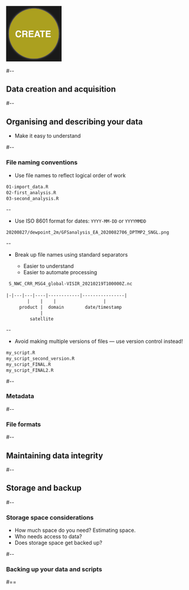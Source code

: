 <img src="img/data_lifecycle_create.png" width="30%" />

#--

## Data creation and acquisition

#--

## Organising and describing your data<br/>

- Make it easy to understand 


#--

### File naming conventions

- Use file names to reflect logical order of work

```
01-import_data.R
02-first_analysis.R
03-second_analysis.R
```

--

- Use ISO 8601 format for dates: `YYYY-MM-DD` or `YYYYMMDD`

```
20200827/dewpoint_2m/GFSanalysis_EA_2020082706_DPTMP2_SNGL.png
```

--

- Break up file names using standard separators

  - Easier to understand
  - Easier to automate processing

```
 S_NWC_CRR_MSG4_global-VISIR_20210219T100000Z.nc

|-|---|---|----|------------|----------------|
        |    |    |                  |
     product |  domain        date/timestamp
             |
         satellite
```

--

- Avoid making multiple versions of files — use version control instead!

```
my_script.R
my_script_second_version.R
my_script_FINAL.R
my_script_FINAL2.R
```

#--

### Metadata


#--

### File formats

#--

## Maintaining data integrity<br/>


#--
## Storage and backup


#--
### Storage space considerations

* How much space do you need? Estimating space.  
* Who needs access to data?  
* Does storage space get backed up?  

#--
### Backing up your data and scripts


#==

